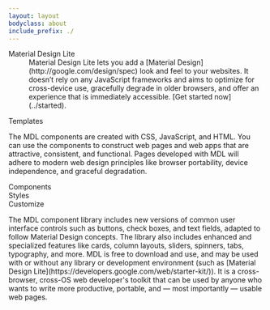 ```yaml
---
layout: layout
bodyclass: about
include_prefix: ./
---
```

<!-- TODO: Try to separate markup and content -->
<section class="about-panel about-panel--text mdl-cell mdl-cell--12-col">
	<dl>
		<dt>Material Design Lite</dt>
		<dd>
			Material Design Lite lets you add a [Material Design](http://google.com/design/spec) look and feel to your websites. It doesn’t rely on any JavaScript frameworks and aims to optimize for cross-device use, gracefully degrade in older browsers, and offer an experience that is immediately accessible. [Get started now](../started).
		</dd>
	</dl>
</section>

<section class="about-panel about-panel--templates mdl-cell mdl-cell--12-col" data-target="templates">
	Templates
</section>

<section class="about-panel about-panel--text mdl-cell mdl-cell--12-col">
  <p>
    The MDL components are created with CSS, JavaScript, and HTML. You can use the components to construct web pages and web apps that are attractive, consistent, and functional. Pages developed with MDL will adhere to modern web design principles like browser portability, device independence, and graceful degradation.
  </p>
</section>

<section class="about-panel about-panel--components mdl-color-text--white mdl-cell mdl-cell--6-col-desktop mdl-cell--4-col" data-target="components">
	Components
</section>
<section class="about-panel about-panel--styles mdl-color-text--white mdl-cell mdl-cell--6-col-desktop mdl-cell--4-col" data-target="styles">
	Styles
</section>
<section class="about-panel about-panel--customize mdl-color-text--white mdl-cell mdl-cell--12-col" data-target="customize">
	Customize
</section>

<section class="about-panel about-panel--text mdl-cell mdl-cell--12-col">
  <p>
    The MDL component library includes new versions of common user interface controls such as buttons, check boxes, and text fields, adapted to follow Material Design concepts. The library also includes enhanced and specialized features like cards, column layouts, sliders, spinners, tabs, typography, and more. MDL is free to download and use, and may be used with or without any library or development environment (such as [Material Design Lite](https://developers.google.com/web/starter-kit/)). It is a cross-browser, cross-OS web developer's toolkit that can be used by anyone who wants to write more productive, portable, and &mdash; most importantly &mdash; usable web pages.
  </p>
</section>
<script src="assets/index.js" async></script>
